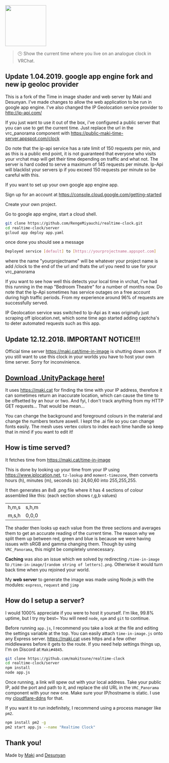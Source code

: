 <img height="130" src="https://maki.cat/vrchat/realtime_clock_github.png"/>

> 🕒 Show the current time where you live on an analogue clock in VRChat.

## Update 1.04.2019. google app engine fork and new ip geoloc provider

This is a fork of the Time in image shader and web server by Maki and Desunyan.
I've made changes to allow the web application to be run in google app engine.
I've also changed the IP Geolocation service provider to http://ip-api.com/ 

If you just want to use it out of the box, i've configured a public server that you can use to get the current time.
Just replace the url in the vrc_panorama component with 
https://public-maki-time-server.appspot.com/clock

Do note that the ip-api service has a rate limit of 150 requests per min, and as this is a public end point, it is not guaranteed that everyone who visits your vrchat map will get their time depending on traffic and what not. The server is hard coded to serve a maximum of 145 requests per minute. Ip-Api will blacklist your servers ip if you exceed 150 requests per minute so be careful with this.

If you want to set up your own google app engine app.

Sign up for an account at https://console.cloud.google.com/getting-started

Create your own project.

Go to google app engine, start a cloud shell.

```sh
git clone https://github.com/RengeMiyauchi/realtime-clock.git
cd realtime-clock/server
gcloud app deploy app.yaml
```

once done you should see a message
```sh
Deployed service [default] to [https://yourprojectname.appspot.com]
```
where the name "yourprojectname" will be whatever your project name is
add /clock to the end of the url and thats the url you need to use for your vrc_panorama

If you want to see how well this detects your local time in vrchat, I've had this running in the map "Bedroom Theatre" for a number of months now. Do note that the Ip-Api sometimes has service outages on a free account during high traffic periods. From my experience around 96% of requests are successfully served. 

IP Geolocation service was switched to Ip-Api as it was originally just scraping off iplocation.net, which some time ago started adding captcha's to deter automated requests such as this app.

## Update 12.12.2018. IMPORTANT NOTICE!!!

Official time server https://maki.cat/time-in-image is shutting down soon. If you still want to use this clock in your worlds you have to host your own time server. Sorry for inconvinience.

## [Download .UnityPackage here!](https://github.com/Shii2/realtime-clock/releases)

It uses https://maki.cat for finding the time with your IP address, therefore it can sometimes return an inaccurate location, which can cause the time to be offsetted by an hour or two. And fyi, I don't track anything from my HTTP GET requests... That would be mean...

You can change the background and foreground colours in the material and change the numbers texture aswell. I kept the .ai file so you can change fonts easily. The mesh uses vertex colors to index each time handle so keep that in mind if you want to edit it!

## How is time served?

It fetches time from https://maki.cat/time-in-image

This is done by looking up your time from your IP using https://www.iplocation.net, `tz-lookup` and `moment-timezone`, then converts hours (h), minutes (m), seconds (s): 24,60,60 into 255,255,255.

It then generates an 8x8 .png file where it has 4 sections of colour assembled like this: (each section shows r,g,b values)

<table>
	<tr><td>h,m,s</td><td>s,h,m</td></tr>
	<tr><td>m,s,h</td><td>0,0,0</td></tr>
</table>

The shader then looks up each value from the three sections and averages them to get an accurate reading of the current time. The reason why we split them up between red, green and blue is because we were having issues with sRGB and gamma changing them. Though by using `VRC_Panorama`, this might be completely unnecessary.

**Caching** was also an issue which we solved by redirecting `/time-in-image` to `/time-in-image/[random string of letters].png`. Otherwise it would turn back time when you rejoined your world.

My **web server** to generate the image was made using Node.js with the modules: `express`, `request` and `jimp`

## How do I setup a server?

I would 1000% appreciate if you were to host it yourself. I'm like, 99.8% uptime, but I try my best~ You will need `node`, `npm` and `git` to continue.

Before running `app.js`, I recommend you take a look at the file and editing the settings variable at the top. You can easily attach `time-in-image.js` onto any Express server. https://maki.cat uses https and a few other middlewares before it gets to the route. If you need help settings things up, I'm on Discord at `Maki#4845`.

```sh
git clone https://github.com/makitsune/realtime-clock
cd realtime-clock/server
npm install
node app.js
```

Once running, a link will spew out with your local address. Take your public IP, add the port and path to it, and replace the old URL in the `VRC_Panorama` component with your new one. Make sure your IP/hostname is static. I use my [cloudflare-ddns](https://github.com/makitsune/cloudflare-ddns) for that.

If you want it to run indefinitely, I recommend using a process manager like `pm2`.

```sh
npm install pm2 -g
pm2 start app.js --name "Realtime Clock"
```

## Thank you!

Made by [Maki](https://github.com/makitsune) and
[Desunyan](https://github.com/Shii2)
